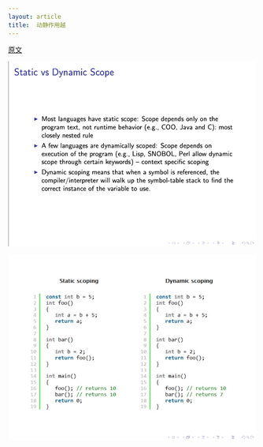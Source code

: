 ```yaml
---
layout: article
title:  动静作用越
---
```


[原文](http://web.cs.iastate.edu/~weile/cs440.540/5.SemanticAnalysis.scope.pdf)

![](/images/scope1.jpg)

![](/images/scope2.jpg)